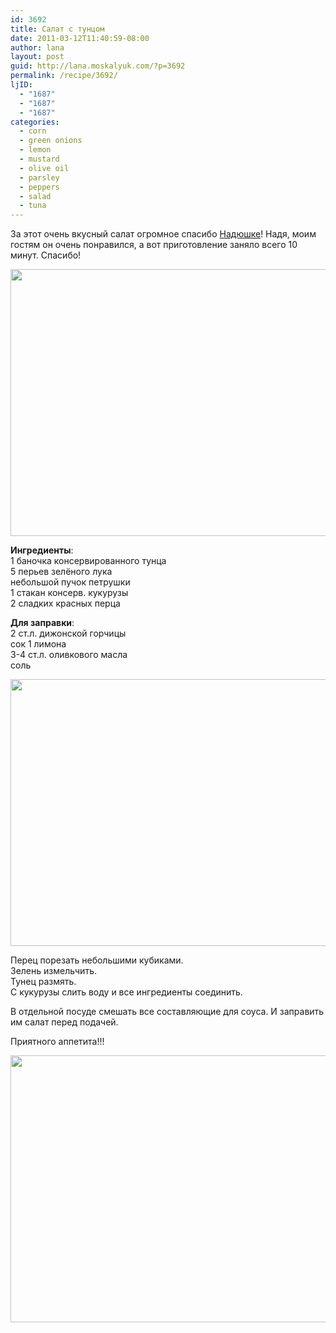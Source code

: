 ```yaml
---
id: 3692
title: Салат с тунцом
date: 2011-03-12T11:40:59-08:00
author: lana
layout: post
guid: http://lana.moskalyuk.com/?p=3692
permalink: /recipe/3692/
ljID:
  - "1687"
  - "1687"
  - "1687"
categories:
  - corn
  - green onions
  - lemon
  - mustard
  - olive oil
  - parsley
  - peppers
  - salad
  - tuna
---
```

За этот очень вкусный салат огромное спасибо [Надюшке](http://from-turkey.livejournal.com/27374.html)! Надя, моим гостям он очень понравился, а вот приготовление заняло всего 10 минут. Спасибо!

<img loading="lazy" class="alignnone" title="salad with tuna, corn and peppers" src="http://farm6.static.flickr.com/5051/5519888835_ef16fc1179_z.jpg" alt="" width="640" height="427" /> 

**Ингредиенты**:  
1 баночка консервированного тунца  
5 перьев зелёного лука  
небольшой пучок петрушки  
1 стакан консерв. кукурузы  
2 сладких красных перца

**Для заправки**:  
2 ст.л. дижонской горчицы  
сок 1 лимона  
3-4 ст.л. оливкового масла  
соль

<img loading="lazy" class="alignnone" title="salad" src="http://farm6.static.flickr.com/5253/5519900505_37654e0733_z.jpg" alt="" width="640" height="427" /> 

Перец порезать небольшими кубиками.  
Зелень измельчить.  
Тунец размять.  
С кукурузы слить воду и все ингредиенты соединить.

В отдельной посуде смешать все составляющие для соуса. И заправить им салат перед подачей.

Приятного аппетита!!!

<img loading="lazy" class="alignnone" title="salad" src="http://farm6.static.flickr.com/5177/5519892973_2116b1d7e2_z.jpg" alt="" width="640" height="427" />